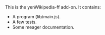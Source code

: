 This is the yenWikipedia-ff add-on.  It contains:

* A program (lib/main.js).
* A few tests.
* Some meager documentation.

